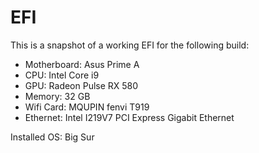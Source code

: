 # EFI
This is a snapshot of a working EFI for the following build:

* Motherboard: Asus Prime A
* CPU: Intel Core i9
* GPU: Radeon Pulse RX 580
* Memory: 32 GB
* Wifi Card: MQUPIN fenvi T919
* Ethernet: Intel I219V7 PCI Express Gigabit Ethernet

Installed OS: Big Sur
